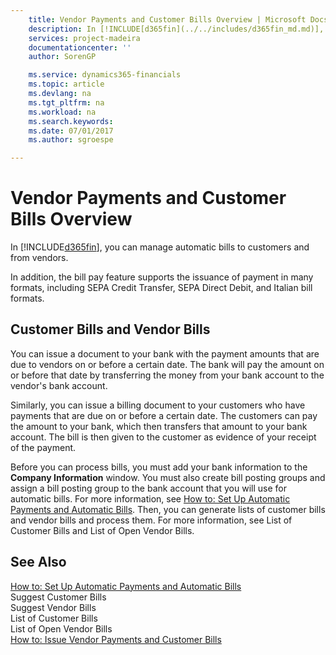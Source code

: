 ```yaml
---
    title: Vendor Payments and Customer Bills Overview | Microsoft Docs
    description: In [!INCLUDE[d365fin](../../includes/d365fin_md.md)], you can manage automatic bills to customers and from vendors.
    services: project-madeira
    documentationcenter: ''
    author: SorenGP

    ms.service: dynamics365-financials
    ms.topic: article
    ms.devlang: na
    ms.tgt_pltfrm: na
    ms.workload: na
    ms.search.keywords:
    ms.date: 07/01/2017
    ms.author: sgroespe

---
```

# Vendor Payments and Customer Bills Overview
In [!INCLUDE[d365fin](../../includes/d365fin_md.md)], you can manage automatic bills to customers and from vendors.  
  
 In addition, the bill pay feature supports the issuance of payment in many formats, including SEPA Credit Transfer, SEPA Direct Debit, and Italian bill formats.  
  
## Customer Bills and Vendor Bills  
 You can issue a document to your bank with the payment amounts that are due to vendors on or before a certain date. The bank will pay the amount on or before that date by transferring the money from your bank account to the vendor's bank account.  
  
 Similarly, you can issue a billing document to your customers who have payments that are due on or before a certain date. The customers can pay the amount to your bank, which then transfers that amount to your bank account. The bill is then given to the customer as evidence of your receipt of the payment.  
  
 Before you can process bills, you must add your bank information to the **Company Information** window. You must also create bill posting groups and assign a bill posting group to the bank account that you will use for automatic bills. For more information, see [How to: Set Up Automatic Payments and Automatic Bills](how-to-set-up-automatic-payments-and-automatic-bills.md). Then, you can generate lists of customer bills and vendor bills and process them. For more information, see List of Customer Bills and List of Open Vendor Bills.  
  
## See Also  
 [How to: Set Up Automatic Payments and Automatic Bills](how-to-set-up-automatic-payments-and-automatic-bills.md)   
 Suggest Customer Bills   
 Suggest Vendor Bills   
 List of Customer Bills   
 List of Open Vendor Bills   
 [How to: Issue Vendor Payments and Customer Bills](how-to-issue-vendor-payments-and-customer-bills.md)